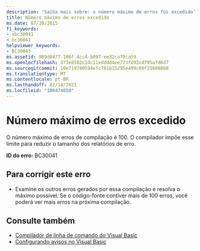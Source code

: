 ```yaml
---
description: 'Saiba mais sobre: o número máximo de erros foi excedido'
title: Número máximo de erros excedido
ms.date: 07/20/2015
f1_keywords:
- vbc30041
- bc30041
helpviewer_keywords:
- BC30041
ms.assetid: 989d0477-106f-4cc4-b097-ee32ca70ca59
ms.openlocfilehash: d73e8502c1dc11edddd4ee723fd93cdf95afd6d7
ms.sourcegitcommit: 10e719780594efc781b15295e499c66f316068b8
ms.translationtype: MT
ms.contentlocale: pt-BR
ms.lasthandoff: 02/14/2021
ms.locfileid: "100474850"
---
```

# <a name="maximum-number-of-errors-has-been-exceeded"></a>Número máximo de erros excedido

O número máximo de erros de compilação é 100. O compilador impõe esse limite para reduzir o tamanho dos relatórios de erro.  
  
 **ID do erro:** BC30041  
  
## <a name="to-correct-this-error"></a>Para corrigir este erro  
  
- Examine os outros erros gerados por essa compilação e resolva o máximo possível. Se o código-fonte contiver mais de 100 erros, você poderá ver mais erros na próxima compilação.  
  
## <a name="see-also"></a>Consulte também

- [Compilador de linha de comando do Visual Basic](../reference/command-line-compiler/index.md)
- [Configurando avisos no Visual Basic](/visualstudio/ide/configuring-warnings-in-visual-basic)
